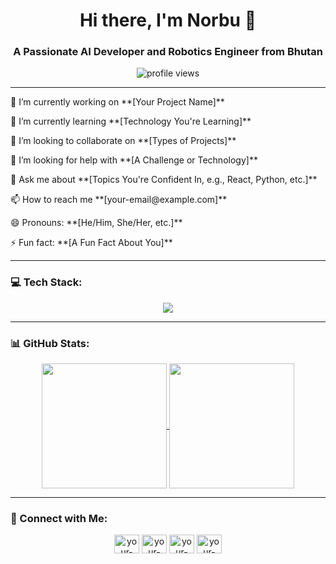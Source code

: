<h1 align="center">Hi there, I'm Norbu 👋</h1>
<h3 align="center">A Passionate AI Developer and Robotics Engineer from Bhutan</h3>

<p align="center">
 <img src="https://komarev.com/ghpvc/?username=YOUR_USERNAME&label=Profile%20views&color=0e75b6&style=flat" alt="profile views" />
</p>

---

<p align="left"> 🔭 I’m currently working on **[Your Project Name]** </p>
<p align="left"> 🌱 I’m currently learning **[Technology You're Learning]** </p>
<p align="left"> 👯 I’m looking to collaborate on **[Types of Projects]** </p>
<p align="left"> 🤔 I’m looking for help with **[A Challenge or Technology]** </p>
<p align="left"> 💬 Ask me about **[Topics You're Confident In, e.g., React, Python, etc.]** </p>
<p align="left"> 📫 How to reach me **[your-email@example.com]** </p>
<p align="left"> 😄 Pronouns: **[He/Him, She/Her, etc.]** </p>
<p align="left"> ⚡ Fun fact: **[A Fun Fact About You]** </p>

---

### 💻 Tech Stack:
<p align="center">
  <a href="https://skillicons.dev">
    <img src="https://skillicons.dev/icons?i=js,ts,react,nextjs,html,css,tailwind,nodejs,express,mongodb,mysql,git,github,figma,postman,vscode&perline=8" />
  </a>
</p>

---

### 📊 GitHub Stats:
<p align="center">
<a href="https://github.com/anuraghazra/github-readme-stats">
  <img height=200 align="center" src="https://github-readme-stats.vercel.app/api?username=YOUR_USERNAME&show_icons=true&theme=tokyonight&rank_icon=github" />
</a>
<a href="https://github.com/anuraghazra/convoychat">
  <img height=200 align="center" src="https://github-readme-stats.vercel.app/api/top-langs?username=YOUR_USERNAME&layout=compact&langs_count=8&card_width=320&theme=tokyonight" />
</a>
</p>

---

### 🤝 Connect with Me:
<p align="center">
<a href="https://linkedin.com/in/your-linkedin-url" target="blank"><img align="center" src="https://raw.githubusercontent.com/rahuldkjain/github-profile-readme-generator/master/src/images/icons/Social/linked-in-alt.svg" alt="your-linkedin-url" height="30" width="40" /></a>
<a href="https://twitter.com/your-twitter-url" target="blank"><img align="center" src="https://raw.githubusercontent.com/rahuldkjain/github-profile-readme-generator/master/src/images/icons/Social/twitter.svg" alt="your-twitter-url" height="30" width="40" /></a>
<a href="https://instagram.com/your-instagram-url" target="blank"><img align="center" src="https://raw.githubusercontent.com/rahuldkjain/github-profile-readme-generator/master/src/images/icons/Social/instagram.svg" alt="your-instagram-url" height="30" width="40" /></a>
<a href="https://your-portfolio-website.com/" target="blank"><img align="center" src="https://raw.githubusercontent.com/rahuldkjain/github-profile-readme-generator/master/src/images/icons/Social/portfolio.svg" alt="your-website-url" height="30" width="40" /></a>
</p>
